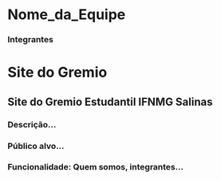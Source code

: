# Nome_da_Equipe

### Integrantes
[comment]: <> (Cristian Afonso - https://github.com/ZeMane2353dev , Eurico Santiago Climaco Rodrigues - https://github.com/Santiago1431 , Ian Alvez ......., Pedro Gabriel ....., Pedro Henrrique ....., Samuel Juneo ....)

# Site do Gremio
## Site do Gremio Estudantil IFNMG Salinas
### Descrição...
### Público alvo...
### Funcionalidade: Quem somos, integrantes...